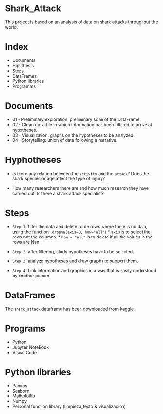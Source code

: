 # Shark_Attack

This project is based on an analysis of data on shark attacks throughout the world.

# Index

* Documents
* Hipothesis
* Steps
* DataFrames
* Python libraries
* Programms


# Documents

* 01 - Preliminary exploration: preliminary scan of the DataFrame.
* 02 - Clean up: a file in which information has been filtered to arrive at hypotheses.
* 03 - Visualization: graphs on the hypotheses to be analyzed.
* 04 - Storytelling: union of data following a narrative.


# Hyphotheses

* Is there any relation between the `activity` and the `attack`? Does the shark species or age affect the type of injury?

* How many researchers there are and how much research they have carried out. Is there a shark attack specialist?


# Steps

* `Step 1`: filter the data and delete all de rows where there is no data, using the function `.dropna(axis=0, how="all")`
        * `axis` is to select the rows not the columns.
        * `how = "all"` is to delete if all the values in the rows are Nan.
        
* `Step 2`: after filtering, study hypotheses have to be selected.

* `Step 3`: analyze hypotheses and draw graphs to support them.

* `Step 4`: Link information and graphics in a way that is easily understood by another person.


# DataFrames

The `shark_attack` dataframe has been downloaded from [Kaggle](https://www.kaggle.com/teajay/global-shark-attacks)


# Programs

* Python
* Jupyter NoteBook
* Visual Code


# Python libraries

* Pandas
* Seaborn
* Mathplotlib
* Numpy
* Personal function library (limpieza_texto & visualizacion)
